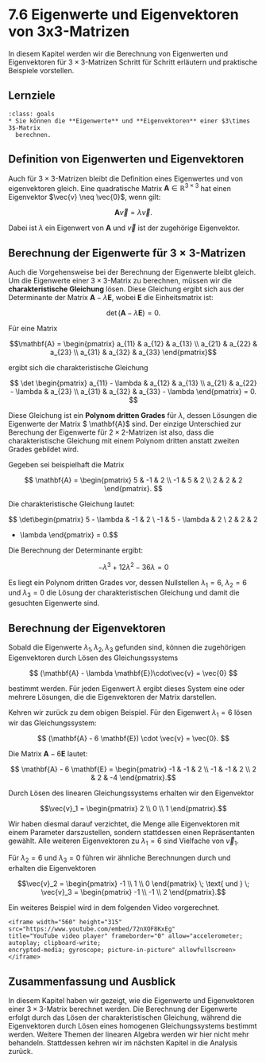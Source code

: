 # 7.6 Eigenwerte und Eigenvektoren von 3x3-Matrizen

In diesem Kapitel werden wir die Berechnung von Eigenwerten und Eigenvektoren
für $3 \times 3$-Matrizen Schritt für Schritt erläutern und praktische Beispiele
vorstellen.

## Lernziele

```{admonition} Lernziele
:class: goals
* Sie können die **Eigenwerte** und **Eigenvektoren** einer $3\times 3$-Matrix
  berechnen.
```

## Definition von Eigenwerten und Eigenvektoren

Auch für $3\times 3$-Matrizen bleibt die Definition eines Eigenwertes und von
eigenvektoren gleich. Eine quadratische Matrix $\mathbf{A} \in \mathbb{R}^{3
\times 3}$ hat einen Eigenvektor $\vec{v} \neq \vec{0}$, wenn gilt:

$$
\mathbf{A} \vec{v} = \lambda \vec{v}.
$$

Dabei ist $\lambda$ ein Eigenwert von $\mathbf{A}$ und $\vec{v}$ ist der
zugehörige Eigenvektor.

## Berechnung der Eigenwerte für $3\times 3$-Matrizen

Auch die Vorgehensweise bei der Berechnung der Eigenwerte bleibt gleich. Um die
Eigenwerte einer $3 \times 3$-Matrix zu berechnen, müssen wir die
**charakteristische Gleichung** lösen. Diese Gleichung ergibt sich aus der
Determinante der Matrix $\mathbf{A} - \lambda \mathbf{E}$, wobei $\mathbf{E}$
die Einheitsmatrix ist:

$$ \det(\mathbf{A} - \lambda \mathbf{E}) = 0. $$

Für eine Matrix

$$\mathbf{A} = \begin{pmatrix} a_{11} & a_{12} & a_{13} \\ a_{21} & a_{22} &
a_{23} \\ a_{31} & a_{32} & a_{33} \end{pmatrix}$$

ergibt sich die charakteristische Gleichung

$$ \det \begin{pmatrix} a_{11} - \lambda & a_{12} & a_{13} \\ a_{21} & a_{22} -
\lambda & a_{23} \\ a_{31} & a_{32} & a_{33} - \lambda \end{pmatrix} = 0. $$

Diese Gleichung ist ein **Polynom dritten Grades** für $\lambda$, dessen
Lösungen die Eigenwerte der Matrix $ \mathbf{A}$ sind. Der einzige Unterschied
zur Berechung der Eigenwerte für $2\times 2$-Matrizen ist also, dass die
charakteristische Gleichung mit einem Polynom dritten anstatt zweiten Grades
gebildet wird.

Gegeben sei beispielhaft die Matrix

$$ \mathbf{A} = \begin{pmatrix} 5 & -1 & 2 \\ -1 & 5 & 2 \\ 2 & 2 & 2
\end{pmatrix}. $$

Die charakteristische Gleichung lautet:

$$ \det\begin{pmatrix} 5 - \lambda & -1 & 2 \\ -1 & 5 - \lambda & 2 \\ 2 & 2 & 2
- \lambda \end{pmatrix} = 0.$$

Die Berechnung der Determinante ergibt:

$$ -\lambda^3+12\lambda^2-36\lambda = 0 $$

Es liegt ein Polynom dritten Grades vor, dessen Nullstellen $\lambda_1 = 6$,
$\lambda_2 = 6$ und $\lambda_3 = 0$ die Lösung der charakteristischen Gleichung
und damit die gesuchten Eigenwerte sind.

## Berechnung der Eigenvektoren

Sobald die Eigenwerte $\lambda_1, \lambda_2, \lambda_3$ gefunden sind, können
die zugehörigen Eigenvektoren durch Lösen des Gleichungssystems

$$
(\mathbf{A} - \lambda \mathbf{E})\cdot\vec{v} = \vec{0}
$$

bestimmt werden. Für jeden Eigenwert $\lambda$ ergibt dieses System eine oder
mehrere Lösungen, die die Eigenvektoren der Matrix darstellen.

Kehren wir zurück zu dem obigen Beispiel. Für den Eigenwert $\lambda_1 = 6$
lösen wir das Gleichungssystem:

$$ (\mathbf{A} - 6 \mathbf{E}) \cdot \vec{v} = \vec{0}. $$

Die Matrix $\mathbf{A} - 6 \mathbf{E}$ lautet:

$$ \mathbf{A} - 6 \mathbf{E} = \begin{pmatrix} -1 & -1 & 2 \\ -1 & -1 & 2 \\ 2 &
2 & -4 \end{pmatrix}.$$

Durch Lösen des linearen Gleichungssystems erhalten wir den Eigenvektor

$$\vec{v}_1 = \begin{pmatrix} 2 \\ 0 \\ 1 \end{pmatrix}.$$

Wir haben diesmal darauf verzichtet, die Menge alle Eigenvektoren mit einem
Parameter darszustellen, sondern stattdessen einen Repräsentanten gewählt. Alle
weiteren Eigenvektoren zu $\lambda_1 = 6$ sind Vielfache von $\vec{v}_1$.

Für $\lambda_2 = 6$ und $\lambda_3 = 0$ führen wir ähnliche Berechnungen durch
und erhalten die Eigenvektoren

$$\vec{v}_2 = \begin{pmatrix} -1 \\ 1 \\ 0 \end{pmatrix}
\; \text{ und } \;
\vec{v}_3 = \begin{pmatrix} -1 \\ -1 \\ 2 \end{pmatrix}.$$

Ein weiteres Beispiel wird in dem folgenden Video vorgerechnet.

```{dropdown} Video "Eigenwerte und Eigenvektoren berechnen" von Mathematrick
<iframe width="560" height="315" src="https://www.youtube.com/embed/72nXOF8KxEg"
title="YouTube video player" frameborder="0" allow="accelerometer; autoplay; clipboard-write;
encrypted-media; gyroscope; picture-in-picture" allowfullscreen></iframe>
```

## Zusammenfassung und Ausblick

In diesem Kapitel haben wir gezeigt, wie die Eigenwerte und Eigenvektoren einer
$3 \times 3$-Matrix berechnet werden. Die Berechnung der Eigenwerte erfolgt
durch das Lösen der charakteristischen Gleichung, während die Eigenvektoren
durch Lösen eines homogenen Gleichungssystems bestimmt werden. Weitere Themen
der linearen Algebra werden wir hier nicht mehr behandeln. Stattdessen kehren
wir im nächsten Kapitel in die Analysis zurück.
